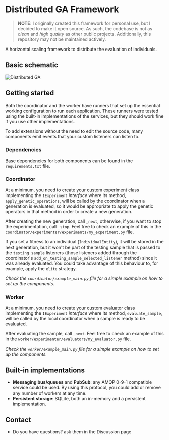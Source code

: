# Distributed GA Framework

> **NOTE**: I originally created this framework for personal use, but I decided to make it open source. As such, the
> codebase is not as _clean_ and _high quality_ as other public projects. Additionally, this repository may not be
> maintained actively.

A horizontal scaling framework to distribute the evaluation of individuals.

## Basic schematic
![Distributed GA](https://github.com/ACSG-64/distributed-ga-framework/assets/50815104/53b7e3f5-8458-4b0a-af14-f103acd73f35)

## Getting started
Both the coordinator and the worker have runners that set up the essential working configuration to run each application.
These runners were tested using the built-in implementations of the services, but they should work fine if you use other 
implementations.

To add extensions without the need to edit the source code, many components emit events that your custom listeners can listen to.

### Dependencies
Base dependencies for both components can be found in the `requirements.txt` file.

### Coordinator
At a minimum, you need to create your custom experiment class implementing the `IExperiment` _interface_ 
where its method, `apply_genetic_operations`, will be called by the coordinator when a generation is evaluated, so it 
would be appropriate to apply the genetic operators in that method in order to create a new generation.

After creating the new generation, call `_next`, otherwise, if you want to stop the experimentation, call `_stop`. 
Feel free to check an example of this in the `coordinator/experimenter/experiments/my_experiment.py` file.

If you set a fitness to an individual (`IndividualEntity`), it will be stored in the next generation, but 
it won't be part of the testing sample that is passed to the `testing sample` listeners (those listeners added through the 
coordinator's `add_on_testing_sample_selected_listener` method) since it was already evaluated. You could take
advantage of this behaviour to, for example, apply the `elite` strategy.


_Check the `coordinator/example_main.py` file for a simple example on how to set up the components._

### Worker
At a minimum, you need to create your custom evaluator class implementing the `IExperiment` _interface_ 
where its method, `evaluate_sample`, will be called by the local coordinator when a sample is ready to be evaluated.

After evaluating the sample, call `_next`. Feel free to check an example of this in the `worker/experimenter/evaluators/my_evaluator.py` file.

_Check the `worker/example_main.py` file for a simple example on how to set up the components._

## Built-in implementations
* **Messaging bus/queues** and **PubSub**: any AMQP 0-9-1 compatible service could be used.
By using this protocol, you could add or remove any number of workers at any time.
* **Persistent storage**: SQLite, both an in-memory and a persistent implementation.

## Contact
* Do you have questions? ask them in the Discussion page
